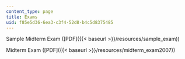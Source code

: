 ```yaml
---
content_type: page
title: Exams
uid: f85e5d36-6ea3-c3f4-52d8-b4c5d8375485
---
```


Sample Midterm Exam ([PDF]({{< baseurl >}}/resources/sample_exam))

Midterm Exam ([PDF]({{< baseurl >}}/resources/midterm_exam2007))